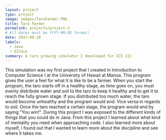 ```yaml
---
layout: project
type: project
image: images/TaroFarmer.PNG
title: Taro Farmer
permalink: projects/project-3
# All dates must be YYYY-MM-DD format!
date: 2017-08-20
labels:
  - Java
  - EZJava
summary: A taro growing simulator I developed for ICS 111
---
```


This simulation was my first project that I created in Introduction to Computer Science I at the University of Hawaii at Manoa. This program gives the user a feel for what it is like to be a farmer. When you start the program, the taro starts off in a healthy stage, as time goes on, you must evenly distribute water and soil to the taro to keep it healthy and to get it to reach the fully grown stage. If you distributed too much water, the taro would become unhealthy and the program would end. Vice versa in regards to soil. Once the taro reached a certain stage, the program would end by saying "You win!". During this project I was exposed to the different kinds of things that you could do in Java. From this project I learned about what kind of mentality you need when approaching code. I also learned more about myself, I found out that I wanted to learn more about the discipline and see where it takes me. 
